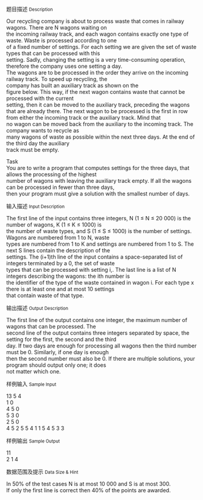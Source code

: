 <div class="panel panel-default">
<div class="area-title">
<span>
题目描述
<small>Description</small>
</span></div>
<div class="panel-body">

<p>Our recycling company is about to process waste that comes in railway wagons. There are N wagons waiting on <br>the incoming railway track, and each wagon contains exactly one type of waste. Waste is processed according to one <br>of a fixed number of settings. For each setting we are given the set of waste types that can be processed with this <br>setting. Sadly, changing the setting is a very time-consuming operation, therefore the company uses one setting a day. <br>The wagons are to be processed in the order they arrive on the incoming railway track. To speed up recycling, the <br>company has built an auxiliary track as shown on the <br>figure below. This way, if the next wagon contains waste that cannot be processed with the current <br>setting, then it can be moved to the auxiliary track, preceding the wagons that are already there. The next wagon to be processed is the first in row from either the incoming track or the auxiliary track. Mind that <br>no wagon can be moved back from the auxiliary to the incoming track. The company wants to recycle as <br>many wagons of waste as possible within the next three days. At the end of the third day the auxiliary <br>track must be empty.</p>
<p>Task <br>You are to write a program that computes settings for the three days, that allows the processing of the highest <br>number of wagons with leaving the auxiliary track empty. If all the wagons can be processed in fewer than three days, <br>then your program must give a solution with the smallest number of days.</p>

</div>
</div>

<div class="panel panel-default">
<div class="area-title">
<span>
输入描述
<small>Input Description</small>
</span></div>
<div class="panel-body">
<p>The first line of the input contains three integers, N (1 ≤ N ≤ 20 000) is the number of wagons, K (1 ≤ K ≤ 1000) is <br>the number of waste types, and S (1 ≤ S ≤ 1000) is the number of settings. Wagons are numbered from 1 to N, waste <br>types are numbered from 1 to K and settings are numbered from 1 to S. The next S lines contain the description of the <br>settings. The (i+1)th line of the input contains a space-separated list of integers terminated by a 0, the set of waste <br>types that can be processed with setting i,. The last line is a list of N integers describing the wagons: the ith number is <br>the identifier of the type of the waste contained in wagon i. For each type x there is at least one and at most 10 settings <br>that contain waste of that type.</p>

</div>
</div>
<div  class="panel panel-default">
<div class="area-title">
<span>
输出描述
<small>Output Description</small>
</span></div>
<div class="panel-body">

<p>The first line of the output contains one integer, the maximum number of wagons that can be processed. The <br />second line of the output contains three integers separated by space, the setting for the first, the second and the third <br />day. If two days are enough for processing all wagons then the third number must be 0. Similarly, if one day is enough <br />then the second number must also be 0. If there are multiple solutions, your program should output only one; it does <br />not matter which one.</p>

</div>
</div>


<div class="panel panel-default">
<div class="area-title">
<span>
样例输入
<small>Sample Input</small>
</span></div>
<div class="panel-body">
<p>13 5 4 <br>1 0 <br>4 5 0 <br>5 3 0 <br>2 5 0 <br>4 5 2 5 5 4 1 1 5 4 5 3 3</p>

</div>
</div>

<div class="panel panel-default">
<div class="area-title">
<span>
样例输出
<small>Sample Output</small>
</span></div>
<div class="panel-body">
<p>11 <br>2 1 4</p>

</div>
</div>

<div class="panel panel-default">
<div class="area-title">
<span>
数据范围及提示
<small>Data Size & Hint</small>
</span></div>
<div class="panel-body">
<p>In 50% of the test cases N is at most 10 000 and S is at most 300. <br>If only the first line is correct then 40% of the points are awarded.</p>
</div>
</div>